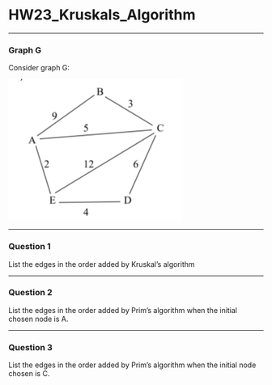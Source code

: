 # HW23_Kruskals_Algorithm
---
### Graph G

Consider graph G:

![](/assets/images/hw/HW22_Graph_G.png)

---
### Question 1

List the edges in the order added by Kruskal’s algorithm

---
### Question 2

List the edges in the order added by Prim’s algorithm when the initial chosen node is A.

---
### Question 3

List the edges in the order added by Prim’s algorithm when the initial node chosen is C.